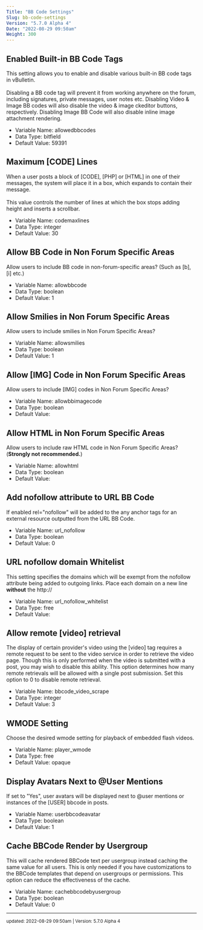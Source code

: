 ```yaml
---
Title: "BB Code Settings"
Slug: bb-code-settings
Version: "5.7.0 Alpha 4"
Date: "2022-08-29 09:50am"
Weight: 300
---
```



## Enabled Built-in BB Code Tags

This setting allows you to enable and disable various built-in BB code tags in vBulletin.<br />
<br />
Disabling a BB code tag will prevent it from working anywhere on the forum, including signatures, private messages, user notes etc.
Disabling Video & Image BB codes will also disable the video & image ckeditor buttons, respectively. Disabling Image BB Code will also disable inline image attachment rendering.




- Variable Name: allowedbbcodes
- Data Type: bitfield
- Default Value: 59391

## Maximum [CODE] Lines

When a user posts a block of [CODE], [PHP] or [HTML] in one of their messages, the system will place it in a box, which expands to contain their message.<br />
<br />
This value controls the number of lines at which the box stops adding height and inserts a scrollbar.




- Variable Name: codemaxlines
- Data Type: integer
- Default Value: 30

## Allow BB Code in Non Forum Specific Areas

Allow users to include BB code in non-forum-specific areas? (Such as [b], [i] etc.)




- Variable Name: allowbbcode
- Data Type: boolean
- Default Value: 1

## Allow Smilies in Non Forum Specific Areas

Allow users to include smilies in Non Forum Specific Areas?




- Variable Name: allowsmilies
- Data Type: boolean
- Default Value: 1

## Allow [IMG] Code in Non Forum Specific Areas

Allow users to include [IMG] codes in Non Forum Specific Areas?




- Variable Name: allowbbimagecode
- Data Type: boolean
- Default Value: 

## Allow HTML in Non Forum Specific Areas

Allow users to include raw HTML code in Non Forum Specific Areas?<br />(<b>Strongly not recommended.</b>)




- Variable Name: allowhtml
- Data Type: boolean
- Default Value: 

## Add nofollow attribute to URL BB Code

If enabled rel="nofollow" will be added to the any anchor tags for an external resource outputted from the URL BB Code.




- Variable Name: url_nofollow
- Data Type: boolean
- Default Value: 0

## URL nofollow domain Whitelist

This setting specifies the domains which will be exempt from the nofollow attribute being added to outgoing links. Place each domain on a new line <strong>without</strong> the http://




- Variable Name: url_nofollow_whitelist
- Data Type: free
- Default Value: 

## Allow remote [video] retrieval

The display of certain provider's video using the [video] tag requires a remote request to be sent to the video service in order to retrieve the video page. Though this is only performed when the video is submitted with a post, you may wish to disable this ability. This option determines how many remote retrievals will be allowed with a single post submission. Set this option to 0 to disable remote retrieval.




- Variable Name: bbcode_video_scrape
- Data Type: integer
- Default Value: 3

## WMODE Setting

Choose the desired wmode setting for playback of embedded flash videos.




- Variable Name: player_wmode
- Data Type: free
- Default Value: opaque

## Display Avatars Next to @User Mentions

If set to "Yes", user avatars will be displayed next to @user mentions or instances of the [USER] bbcode in posts.




- Variable Name: userbbcodeavatar
- Data Type: boolean
- Default Value: 1

## Cache BBCode Render by Usergroup

This will cache rendered BBCode text per usergroup instead caching the same value for all users.  This is only needed if you have customizations to the BBCode templates that depend on usergroups or permissions.  This option can reduce the effectiveness of the cache.




- Variable Name: cachebbcodebyusergroup
- Data Type: boolean
- Default Value: 0


<hr>
<small>
updated: 2022-08-29 09:50am | Version: 5.7.0 Alpha 4
</small>